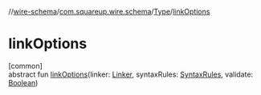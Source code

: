 //[wire-schema](../../../index.md)/[com.squareup.wire.schema](../index.md)/[Type](index.md)/[linkOptions](link-options.md)

# linkOptions

[common]\
abstract fun [linkOptions](link-options.md)(linker: [Linker](../-linker/index.md), syntaxRules: [SyntaxRules](../-syntax-rules/index.md), validate: [Boolean](https://kotlinlang.org/api/latest/jvm/stdlib/kotlin/-boolean/index.html))
